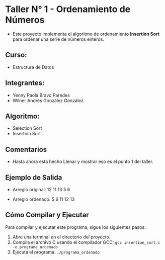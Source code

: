 # Taller N° 1 - Ordenamiento de Números
- Este proyecto implementa el algoritmo de ordenamiento **Insertion Sort** para ordenar una serie de números enteros.

## Curso: 
- Estructura de Datos

## Integrantes:
- Yenny Paola Bravo Paredes
- Wilner Andrés González González

## Algoritmo: 
- Selection Sort
- Insertion Sort

## Comentarios
- Hasta ahora esta hecho Llenar y mostrar eso es el punto 1 del taller.

## Ejemplo de Salida
- Arreglo original:
12 11 13 5 6

- Arreglo ordenado:
5 6 11 12 13

## Cómo Compilar y Ejecutar

Para compilar y ejecutar este programa, sigue los siguientes pasos:

1.  Abre una terminal en el directorio del proyecto.
2.  Compila el archivo C usando el compilador GCC:
    `gcc insertion_sort.c -o programa_ordenado`
3.  Ejecuta el programa:
    `./programa_ordenado`